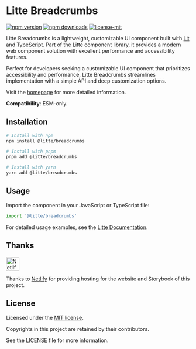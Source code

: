 # Litte Breadcrumbs

[![npm version](https://img.shields.io/npm/v/@litte/breadcrumbs)](https://www.npmjs.com/package/@litte/breadcrumbs)
[![npm downloads](https://img.shields.io/npm/dm/@litte/breadcrumbs)](https://www.npmjs.com/package/@litte/breadcrumbs)
[![license-mit](https://img.shields.io/badge/License-MIT-greens.svg)][license-mit]

Litte Breadcrumbs is a lightweight, customizable UI component built with [Lit][lit]
and [TypeScript][typescript]. Part of the [Litte][litte-homepage] component library,
it provides a modern web component solution with excellent performance and
accessibility features.

Perfect for developers seeking a customizable UI component that prioritizes accessibility and performance,
Litte Breadcrumbs streamlines implementation with a simple API and deep customization options.

Visit the [homepage][litte-homepage] for more detailed information.

**Compatibility**: ESM-only.

## Installation

```sh
# Install with npm
npm install @litte/breadcrumbs

# Install with pnpm
pnpm add @litte/breadcrumbs

# Install with yarn
yarn add @litte/breadcrumbs
```

## Usage

Import the component in your JavaScript or TypeScript file:

```ts
import '@litte/breadcrumbs'
```

For detailed usage examples, see the [Litte Documentation](https://litte.dev/docs).

## Thanks

<p align="left" style="margin-top: 20px;">
  <a href="https://www.netlify.com/?utm_source=litte&utm_medium=npmjs&utm_campaign=README" style="margin-right: 12px;">
    <img src="https://www.netlify.com/img/global/badges/netlify-color-accent.svg" alt="Netlify" height="36px" />
  </a>
</p>

Thanks to [Netlify](https://www.netlify.com/) for providing hosting for the website and Storybook of this project.

## License

Licensed under the [MIT license][license-mit].

Copyrights in this project are retained by their contributors.

See the [LICENSE][license-mit] file for more information.

[litte-homepage]: https://litte.dev
[license-mit]: https://github.com/riipandi/litte/blob/main/LICENSE
[typescript]: https://www.typescriptlang.org
[lit]: https://lit.dev
